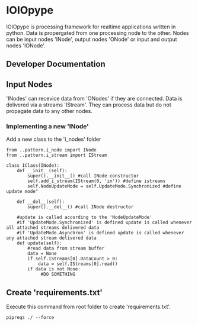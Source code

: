 # IOIOpype
 IOIOpype is processing framework for realtime applications written in python. Data is propergated from one processing node to the other. Nodes can be input nodes 'INode', output nodes 'ONode' or input and output nodes 'IONode'.

## Developer Documentation
## Input Nodes
'INodes' can recevice data from 'ONodes' if they are connected. Data is delivered via a streams 'IStream'. They can process data but do not propagate data to any other nodes.

### Implementing a new 'INode'
Add a new class to the 'i_nodes' folder

```
from ..pattern.i_node import INode
from ..pattern.i_stream import IStream

class IClass(INode):
    def __init__(self):
        super().__init__() #call INode constructor
        self.add_i_stream(IStream(0, 'in')) #define istreams 
        self.NodeUpdateMode = self.UpdateMode.Synchronized #define update mode"

    def __del__(self):
        super().__del__() #call INode destructor

    #update is called according to the 'NodeUpdateMode'
    #if 'UpdateMode.Synchronized' is defined update is called whenever all attached streams delivered data
    #if 'UpdateMode.Asynchron' is defined update is called whenever any attached stream delivered data
    def update(self):
        #read data from stream buffer
        data = None
        if self.IStreams[0].DataCount > 0:
            data = self.IStreams[0].read()
        if data is not None:
             #DO SOMETHING

```

## Create 'requirements.txt'

Execute this command from root folder to create 'requirements.txt'.

```pipreqs ./ --force``` 